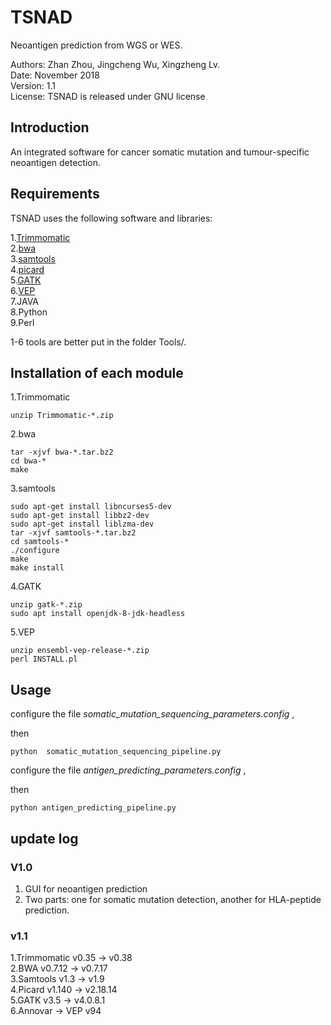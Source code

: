# TSNAD
 
 Neoantigen prediction from WGS or WES.    
   
 Authors: Zhan Zhou, Jingcheng Wu, Xingzheng Lv.  
 Date: November 2018  
 Version: 1.1  
 License: TSNAD is released under GNU license  

## Introduction  

An integrated software for cancer somatic mutation and tumour-specific neoantigen detection.  

## Requirements

TSNAD uses the following software and libraries:  
  	
1.[Trimmomatic](http://www.usadellab.org/cms/uploads/supplementary/Trimmomatic/Trimmomatic-Src-0.38.zip)  
2.[bwa](https://sourceforge.net/projects/bio-bwa/files/bwa-0.7.17.tar.bz2/download)  
3.[samtools](https://sourceforge.net/projects/samtools/files/latest/download)  
4.[picard](https://github.com/broadinstitute/picard/releases/download/2.18.15/picard.jar)    
5.[GATK](https://github.com/broadinstitute/gatk/releases/download/4.0.11.0/gatk-4.0.11.0.zip)   
6.[VEP](https://github.com/Ensembl/ensembl-vep/archive/release/94.zip)   
7.JAVA     
8.Python    
9.Perl   
  
1-6 tools are better put in the folder Tools/.   

## Installation of each module

1.Trimmomatic   

	unzip Trimmomatic-*.zip

2.bwa

	tar -xjvf bwa-*.tar.bz2
	cd bwa-*
	make

3.samtools
	
	sudo apt-get install libncurses5-dev
	sudo apt-get install libbz2-dev
	sudo apt-get install liblzma-dev
	tar -xjvf samtools-*.tar.bz2
	cd samtools-*
	./configure
	make
	make install

4.GATK

	unzip gatk-*.zip
	sudo apt install openjdk-8-jdk-headless
	
5.VEP

	unzip ensembl-vep-release-*.zip
	perl INSTALL.pl

## Usage

configure the file *somatic_mutation_sequencing_parameters.config* ,

then 

	python  somatic_mutation_sequencing_pipeline.py

configure the file *antigen_predicting_parameters.config* ,

then 

	python antigen_predicting_pipeline.py

## update log

### V1.0 
1. GUI for neoantigen prediction  
2. Two parts: one for somatic mutation detection, another for HLA-peptide prediction.

### v1.1

1.Trimmomatic v0.35 -> v0.38  
2.BWA v0.7.12 -> v0.7.17  
3.Samtools v1.3 -> v1.9  
4.Picard v1.140 -> v2.18.14  
5.GATK v3.5 -> v4.0.8.1  
6.Annovar -> VEP v94  
 

  
 
